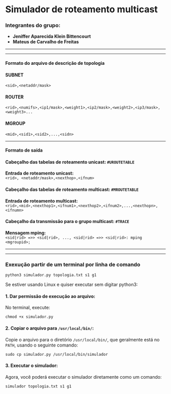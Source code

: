 # Simulador de roteamento multicast

### Integrantes do grupo:

- **Jeniffer Aparecida Klein Bittencourt**
- **Mateus de Carvalho de Freitas**

---
---

#### Formato do arquivo de descrição de topologia

#### SUBNET

`<sid>,<netaddr/mask>`

#### ROUTER

`<rid>,<numifs>,<ip1/mask>,<weight1>,<ip2/mask>,<weight2>,<ip3/mask>,<weight3>...`

#### MGROUP

`<mid>,<sid1>,<sid2>,...,<sidn>`

---
#### Formato de saída

#### Cabeçalho das tabelas de roteamento unicast: `#UROUTETABLE`

**Entrada de roteamento unicast:**  
`<rid>, <netaddr/mask>,<nexthop>,<ifnum>`

#### Cabeçalho das tabelas de roteamento multicast: `#MROUTETABLE`

**Entrada de roteamento multicast:**  
`<rid>,<mid>,<nexthop1>,<ifnum1>,<nexthop2>,<ifnum2>,...,<nexthopn>,<ifnumn>`

#### Cabeçalho da transmissão para o grupo multicast: `#TRACE`

**Mensagem mping:**  
`<sid|rid> =>> <sid|rid>, ..., <sid|rid> =>> <sid|rid>: mping <mgroupid>;`

---
---

### Exexução partir de um terminal por linha de comando

`python3 simulador.py topologia.txt s1 g1`

Se estiver usando Linux e quiser executar sem digitar python3:

#### 1. Dar permissão de execução ao arquivo:
No terminal, execute:

`chmod +x simulador.py`

#### 2. Copiar o arquivo para `/usr/local/bin/`:
Copie o arquivo para o diretório `/usr/local/bin/`, que geralmente está no `PATH`, usando o seguinte comando:

`sudo cp simulador.py /usr/local/bin/simulador`

#### 3. Executar o simulador:
Agora, você poderá executar o simulador diretamente como um comando:

`simulador topologia.txt s1 g1`






